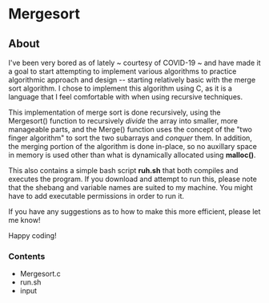 # Mergesort
## About
I've been very bored as of lately ~ courtesy of COVID-19 ~ and have made it a goal to start attempting to implement various algorithms to practice algorithmic approach and design -- starting relatively basic with the merge sort algorithm. I chose to implement this algorithm using C, as it is a language that I feel comfortable with when using recursive techniques.

This implementation of merge sort is done recursively, using the Mergesort() function to recursively *divide* the array into smaller, more manageable parts, and the Merge() function uses the concept of the "two finger algorithm" to sort the two subarrays and *conquer* them. In addition, the merging portion of the algorithm is done in-place, so no auxillary space in memory is used other than what is dynamically allocated using **malloc()**.

This also contains a simple bash script **ruh.sh** that both compiles and executes the program. If you download and attempt to run this, please note that the shebang and variable names are suited to my machine. You might have to add executable permissions in order to run it.

If you have any suggestions as to how to make this more efficient, please let me know!

Happy coding!

### Contents
- Mergesort.c
- run.sh
- input

